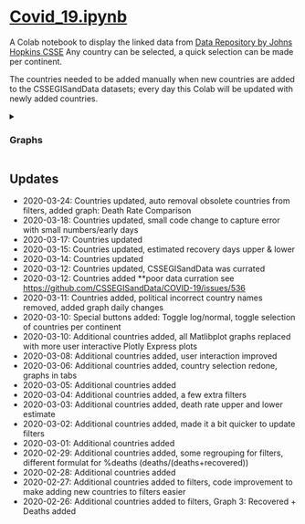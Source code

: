 # [Covid_19.ipynb](https://github.com/flow4u/public/blob/master/Covid_19.ipynb)

A Colab notebook to display the linked data from [Data Repository by Johns Hopkins CSSE](https://github.com/CSSEGISandData/COVID-19)
Any country can be selected, a quick selection can be made per continent.

The countries needed to be added manually when new countries are added to the CSSEGISandData datasets; every day this Colab will be updated with newly added countries.

<details>
  <summary>
    <h3>Graphs</h3>
  </summary>
  <h2>Graph 1: The total numbers per day of a selection of countries</h2>
  <p>normal or log scale for # of people</p>
  <lu>
    <li>Confirmed</li>
    <li>Existing (Confirmed - Recovered - Diseased)</li>
    </li>Deaths</li>
    <li>Recovered + Deaths</li>
  </lu>
### Graph 2: The total numbers per day of a selection of countries
#### normal or log scale for # of people
- daily changes (Confirmed, Deaths, Recovered, Recovered + Deaths)
### Graph 3: Death Progression per country of a selection of countries
#### normal or log scale for # of deaths and # of days
- Death Rate Comparision from 1ste day reported deaths
(China data is shifted 13 days to the right for first death was reported on January 9th, data starts on January 22nd)
### Graph 4: Estimated Recovery Days
- Estimated Recovery Days Lower: (date difference between Confirmed >= (Deaths+Recovered)
- Estimated Recovery Days Upper: (date difference between Confirmed - Deaths >= (Recovered)
### Graph 5: Estimated Mortality Rate 
- Estimated Mortality (% Deaths / (Deaths+Recovered) - high estimate
- Estimated Mortality (% Deaths / (Confirmed) ~ low estimate
</details>

## Updates
- 2020-03-24: Countries updated, auto removal obsolete countries from filters, added graph: Death Rate Comparison
- 2020-03-18: Countries updated, small code change to capture error with small numbers/early days
- 2020-03-17: Countries updated
- 2020-03-15: Countries updated, estimated recovery days upper & lower
- 2020-03-14: Countries updated
- 2020-03-12: Countries updated, CSSEGISandData was currated
- 2020-03-12: Countries added **poor data curration see https://github.com/CSSEGISandData/COVID-19/issues/536
- 2020-03-11: Countries added, political incorrect country names removed, added graph daily changes
- 2020-03-10: Special buttons added: Toggle log/normal, toggle selection of countries per continent  
- 2020-03-10: Additional countries added, all Matlibplot graphs replaced with more user interactive Plotly Express plots
- 2020-03-08: Additional countries added, user interaction improved
- 2020-03-06: Additional countries added, country selection redone, graphs in tabs
- 2020-03-05: Additional countries added
- 2020-03-04: Additional countries added, a few extra filters
- 2020-03-03: Additional countries added, death rate upper and lower estimate
- 2020-03-02: Additional countries added, made it a bit quicker to update filters
- 2020-03-01: Additional countries added
- 2020-02-29: Additional countries added, some regrouping for filters, different formulat for %deaths (deaths/(deaths+recovered))
- 2020-02-28: Additional countries added
- 2020-02-27: Additional countries added to filters, code improvement to make adding new countries to filters easier
- 2020-02-26: Additional countries added to filters, Graph 3: Recovered + Deaths added

